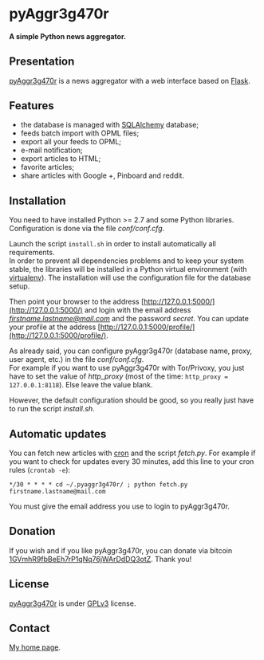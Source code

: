 pyAggr3g470r
============

#### A simple Python news aggregator.

Presentation
------------
[pyAggr3g470r](https://bitbucket.org/cedricbonhomme/pyaggr3g470r/) is a news aggregator with a web interface
based on [Flask](http://flask.pocoo.org/).

Features
--------

* the database is managed with [SQLAlchemy](http://www.sqlalchemy.org/) database;
* feeds batch import with OPML files;
* export all your feeds to OPML;
* e-mail notification;
* export articles to HTML;
* favorite articles;
* share articles with Google +, Pinboard and reddit.

Installation
------------

You need to have installed Python >= 2.7 and some Python libraries.
Configuration is done via the file *conf/conf.cfg*.

Launch the script ``install.sh`` in order to install automatically all requirements.  
In order to prevent all dependencies problems and to keep your system stable, the libraries will be
installed in a Python virtual environment (with [virtualenv](http://www.virtualenv.org)).
The installation will use the configuration file for the database setup.

Then point your browser to the address [http://127.0.0.1:5000/](http://127.0.0.1:5000/) and login with the email address
*firstname.lastname@mail.com* and the password *secret*. You can update your profile at the
address [http://127.0.0.1:5000/profile/](http://127.0.0.1:5000/profile/).

As already said, you can configure pyAggr3g470r (database name, proxy, user agent, etc.) in the file *conf/conf.cfg*.  
For example if you want to use pyAggr3g470r with Tor/Privoxy, you just have to set the value of
*http_proxy* (most of the time: ``http_proxy = 127.0.0.1:8118``). Else leave the value blank.

However, the default configuration should be good, so you really just have to run the script *install.sh*.

Automatic updates
-----------------

You can fetch new articles with [cron](https://en.wikipedia.org/wiki/Cron) and the script *fetch.py*.
For example if you want to check for updates every 30 minutes, add this line to your cron rules (``crontab -e``):

    */30 * * * * cd ~/.pyaggr3g470r/ ; python fetch.py firstname.lastname@mail.com

You must give the email address you use to login to pyAggr3g470r.

Donation
--------
If you wish and if you like pyAggr3g470r, you can donate via bitcoin
[1GVmhR9fbBeEh7rP1qNq76jWArDdDQ3otZ](https://blockexplorer.com/address/1GVmhR9fbBeEh7rP1qNq76jWArDdDQ3otZ).
Thank you!

License
-------
[pyAggr3g470r](https://bitbucket.org/cedricbonhomme/pyaggr3g470r/) is under [GPLv3](http://www.gnu.org/licenses/gpl-3.0.txt) license.

Contact
-------
[My home page](http://cedricbonhomme.org/).
